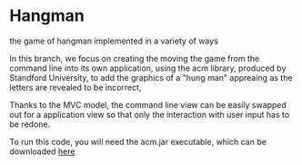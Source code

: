 # Hangman
the game of hangman implemented in a variety of ways 

In this branch, we focus on creating the moving the game from the command line into its own application, 
using the acm library, produced by Standford University, to add the graphics of a "hung man" appreaing as the letters are revealed to be incorrect,


Thanks to the MVC model, the command line view can be easily swapped out for a application view so that only the interaction with user input has to be redone.

To run this code, you will need the acm.jar executable, which can be downloaded [here]("https://cs.stanford.edu/people/eroberts/jtf/")

